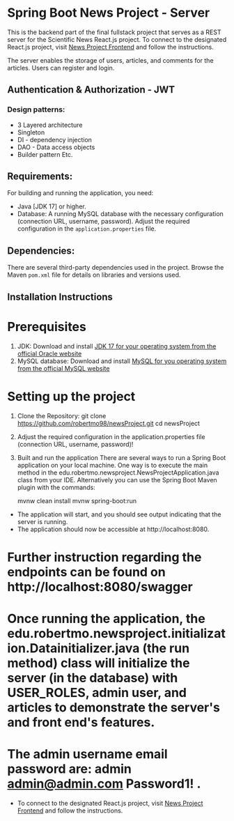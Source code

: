 # Spring Boot News Project - Server

This is the backend part of the final fullstack project that serves as a REST server for the Scientific News React.js project. To connect to the designated React.js project, visit [News Project Frontend](https://github.com/robertmo98/newsProjectFront) and follow the instructions.

The server enables the storage of users, articles, and comments for the articles. Users can register and login.
## Authentication & Authorization - JWT
### Design patterns:
- 3 Layered architecture
- Singleton 
- DI - dependency injection
- DAO - Data access objects
- Builder pattern
Etc.

## Requirements:

For building and running the application, you need:

- Java [JDK 17] or higher.
- Database: A running MySQL database with the necessary configuration (connection URL, username, password). Adjust the required configuration in the `application.properties` file.

## Dependencies:

There are several third-party dependencies used in the project. Browse the Maven `pom.xml` file for details on libraries and versions used.

## Installation Instructions
# Prerequisites
1. JDK: Download and install [JDK 17 for your operating system from the official Oracle website](https://www.oracle.com/java/technologies/javase/jdk17-archive-downloads.html)
2. MySQL database: Download and install [MySQL for you operating system from the official MySQL website](https://dev.mysql.com/downloads/mysql/)
# Setting up the project
1. Clone the Repository:
git clone https://github.com/robertmo98/newsProject.git
   cd newsProject
2. Adjust the required configuration in the application.properties file (connection URL, username, password)!
3. Built and run the application
   There are several ways to run a Spring Boot application on your local machine. One way is to execute the main method in the edu.robertmo.newsproject.NewsProjectApplication.java class from your IDE.
   Alternatively you can use the Spring Boot Maven plugin with the commands:

   mvnw clean install
   mvnw spring-boot:run

- The application will start, and you should see output indicating that the server is running.
- The application should now be accessible at http://localhost:8080.
# Further instruction regarding the endpoints can be found on http://localhost:8080/swagger 
# Once running the application, the edu.robertmo.newsproject.initialization.Datainitializer.java (the run method) class will initialize the server (in the database) with USER_ROLES, admin user, and articles to demonstrate the server's and front end's features.
# The admin username email password are: admin admin@admin.com Password1! .
- To connect to the designated React.js project, visit [News Project Frontend](https://github.com/robertmo98/newsProjectFront) and follow the instructions.

